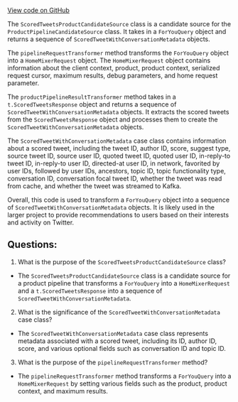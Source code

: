 [View code on GitHub](https://github.com/misbahsy/the-algorithm/home-mixer/server/src/main/scala/com/twitter/home_mixer/product/for_you/candidate_source/ScoredTweetsProductCandidateSource.scala)

The `ScoredTweetsProductCandidateSource` class is a candidate source for the `ProductPipelineCandidateSource` class. It takes in a `ForYouQuery` object and returns a sequence of `ScoredTweetWithConversationMetadata` objects. 

The `pipelineRequestTransformer` method transforms the `ForYouQuery` object into a `HomeMixerRequest` object. The `HomeMixerRequest` object contains information about the client context, product, product context, serialized request cursor, maximum results, debug parameters, and home request parameter. 

The `productPipelineResultTransformer` method takes in a `t.ScoredTweetsResponse` object and returns a sequence of `ScoredTweetWithConversationMetadata` objects. It extracts the scored tweets from the `ScoredTweetsResponse` object and processes them to create the `ScoredTweetWithConversationMetadata` objects. 

The `ScoredTweetWithConversationMetadata` case class contains information about a scored tweet, including the tweet ID, author ID, score, suggest type, source tweet ID, source user ID, quoted tweet ID, quoted user ID, in-reply-to tweet ID, in-reply-to user ID, directed-at user ID, in network, favorited by user IDs, followed by user IDs, ancestors, topic ID, topic functionality type, conversation ID, conversation focal tweet ID, whether the tweet was read from cache, and whether the tweet was streamed to Kafka. 

Overall, this code is used to transform a `ForYouQuery` object into a sequence of `ScoredTweetWithConversationMetadata` objects. It is likely used in the larger project to provide recommendations to users based on their interests and activity on Twitter.
## Questions: 
 1. What is the purpose of the `ScoredTweetsProductCandidateSource` class?
- The `ScoredTweetsProductCandidateSource` class is a candidate source for a product pipeline that transforms a `ForYouQuery` into a `HomeMixerRequest` and a `t.ScoredTweetsResponse` into a sequence of `ScoredTweetWithConversationMetadata`.

2. What is the significance of the `ScoredTweetWithConversationMetadata` case class?
- The `ScoredTweetWithConversationMetadata` case class represents metadata associated with a scored tweet, including its ID, author ID, score, and various optional fields such as conversation ID and topic ID.

3. What is the purpose of the `pipelineRequestTransformer` method?
- The `pipelineRequestTransformer` method transforms a `ForYouQuery` into a `HomeMixerRequest` by setting various fields such as the product, product context, and maximum results.